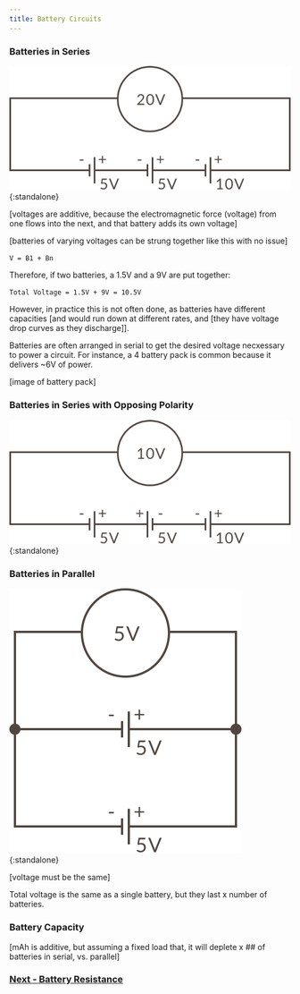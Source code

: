 ```yaml
---
title: Battery Circuits
---
```







### Batteries in Series

![](../Batteries_in_Series_Voltage_Diagram.svg){:standalone}

[voltages are additive, because the electromagnetic force (voltage) from one flows into the next, and that battery adds its own voltage]

[batteries of varying voltages can be strung together like this with no issue]


```
V = B1 + Bn
```

Therefore, if two batteries, a 1.5V and a 9V are put together:

```
Total Voltage = 1.5V + 9V = 10.5V
```

However, in practice this is not often done, as batteries have different capacities [and would run down at different rates, and [they have voltage drop curves as they discharge]].

Batteries are often arranged in serial to get the desired voltage necxessary to power a circuit. For instance, a 4 battery pack is common because it delivers ~6V of power.

[image of battery pack]

### Batteries in Series with Opposing Polarity

![](../Batteries_in_Series_Opposing_Voltage_Diagram.svg){:standalone}


### Batteries in Parallel

![](../Batteries_in_Parallel_Voltage_Diagram.svg){:standalone}

[voltage must be the same]

Total voltage is the same as a single battery, but they last x number of batteries.

### Battery Capacity

[mAh is additive, but assuming a fixed load that, it will deplete x ## of batteries in serial, vs. parallel]



### [Next - Battery Resistance](../Battery_Resistance)

<br/>